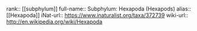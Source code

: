 

rank:: [[subphylum]]
full-name:: Subphylum: Hexapoda (Hexapods)
alias:: [[Hexapoda]]
iNat-url:: https://www.inaturalist.org/taxa/372739
wiki-url:: http://en.wikipedia.org/wiki/Hexapoda